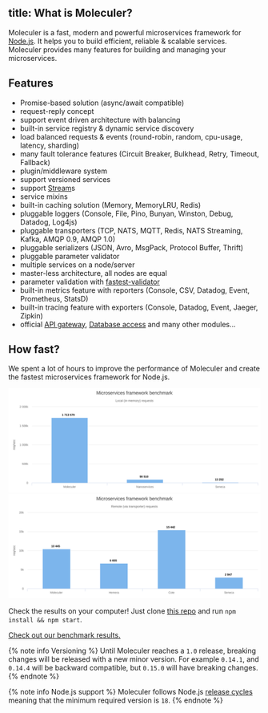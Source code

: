 title: What is Moleculer?
---
Moleculer is a fast, modern and powerful microservices framework for [Node.js](https://nodejs.org/en/). It helps you to build efficient, reliable & scalable services. Moleculer provides many features for building and managing your microservices.

## Features

- Promise-based solution (async/await compatible)
- request-reply concept
- support event driven architecture with balancing
- built-in service registry & dynamic service discovery
- load balanced requests & events (round-robin, random, cpu-usage, latency, sharding)
- many fault tolerance features (Circuit Breaker, Bulkhead, Retry, Timeout, Fallback)
- plugin/middleware system
- support versioned services
- support [Stream](https://nodejs.org/dist/latest-v10.x/docs/api/stream.html)s
- service mixins
- built-in caching solution (Memory, MemoryLRU, Redis)
- pluggable loggers (Console, File, Pino, Bunyan, Winston, Debug, Datadog, Log4js)
- pluggable transporters (TCP, NATS, MQTT, Redis, NATS Streaming, Kafka, AMQP 0.9, AMQP 1.0)
- pluggable serializers (JSON, Avro, MsgPack, Protocol Buffer, Thrift)
- pluggable parameter validator
- multiple services on a node/server
- master-less architecture, all nodes are equal
- parameter validation with [fastest-validator](https://github.com/icebob/fastest-validator)
- built-in metrics feature with reporters (Console, CSV, Datadog, Event, Prometheus, StatsD)
- built-in tracing feature with exporters (Console, Datadog, Event, Jaeger, Zipkin)
- official [API gateway](https://github.com/moleculerjs/moleculer-web), [Database access](https://github.com/moleculerjs/moleculer-db) and many other modules...

## How fast?

We spent a lot of hours to improve the performance of Moleculer and create the fastest microservices framework for Node.js.

[![Benchmark local](assets/benchmark/benchmark_local.svg)](http://cloud.highcharts.com/show/utideti)
[![Benchmark remote](assets/benchmark/benchmark_remote.svg)](http://cloud.highcharts.com/show/abyfite)

Check the results on your computer! Just clone [this repo](https://github.com/icebob/microservices-benchmark) and run `npm install && npm start`.

[Check out our benchmark results.](benchmark.html)

{% note info Versioning %}
Until Moleculer reaches a `1.0` release, breaking changes will be released with a new minor version. For example `0.14.1`, and `0.14.4` will be backward compatible, but `0.15.0` will have breaking changes.
{% endnote %}


{% note info Node.js support %}
Moleculer follows Node.js [release cycles](https://nodejs.org/en/about/releases/) meaning that the minimum required version is `18`.
{% endnote %}
